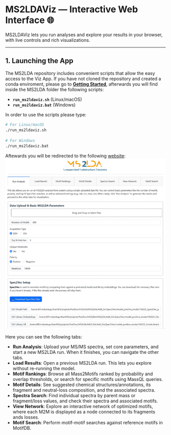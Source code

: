 # MS2LDAViz — Interactive Web Interface 🌐

MS2LDAViz lets you run analyses and explore your results in your browser, with live controls and rich visualizations.

---

## 1. Launching the App

The MS2LDA repository includes convenient scripts that allow the easy access to the Viz App. If you have not cloned the repository and created a conda enviroment, please go to [**Getting Started**](./home/quick_start.md), afterwards you will find inside the MS2LDA folder the following scripts:

- **`run_ms2ldaviz.sh`** (Linux/macOS)  
- **`run_ms2ldaviz.bat`** (Windows)

In order to use the scripts please type:

```bash
# For Linux/macOS
./run_ms2ldaviz.sh

# For Windows 
./run_ms2ldaviz.bat
```

Aftewards you will be redirected to the following [website](http://127.0.0.1:8000/….):
![Website page](../figures/MS2LDA_site_1.JPG)

Here you can see the following tabs:

- **Run Analysis**: Upload your MS/MS spectra, set core parameters, and start a new MS2LDA run. When it finishes, you can navigate the other tabs.
- **Load Results**: Open a previous MS2LDA run. This lets you explore without re-running the model.
- **Motif Rankings**: Browse all Mass2Motifs ranked by probability and overlap thresholds, or search for specific motifs using MassQL queries.
- **Motif Details**: See suggested chemical structures/annotations, its fragment and neutral-loss composition, and the associated spectra.
- **Spectra Search**: Find individual spectra by parent mass or fragment/loss values, and check their spectra and associated motifs.
- **View Network**: Explore an interactive network of optimized motifs, where each M2M is displayed as a node connected to its fragments ands losses.
- **Motif Search**: Perform motif-motif searches against reference motifs in MotifDB.